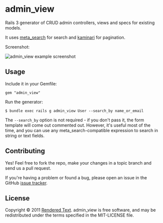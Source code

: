 # admin_view

Rails 3 generator of CRUD admin controllers, views and specs for existing models.

It uses [meta_search](https://github.com/ernie/meta_search) for search and [kaminari](https://github.com/amatsuda/kaminari) for pagination.

Screenshot:

![admin_view example screenshot](http://renderedtext.com/images/blog/admin_view.png)

## Usage

Include it in your Gemfile:

	gem "admin_view"

Run the generator:

	$ bundle exec rails g admin_view User --search_by name_or_email

The `--search_by` option is not required - if you don't pass it, the form template will come out commented out. However, it's useful most of the time, and you can use any meta_search-compatible expression to search in string or text fields.

## Contributing

Yes! Feel free to fork the repo, make your changes in a topic branch and send us a pull request.

If you're having a problem or found a bug, please open an issue in the GitHub [issue tracker](https://github.com/renderedtext/admin_view/issues).

## License

Copyright © 2011 [Rendered Text](http://renderedtext.com). admin_view is free software, and may be redistributed under the terms specified in the MIT-LICENSE file.
